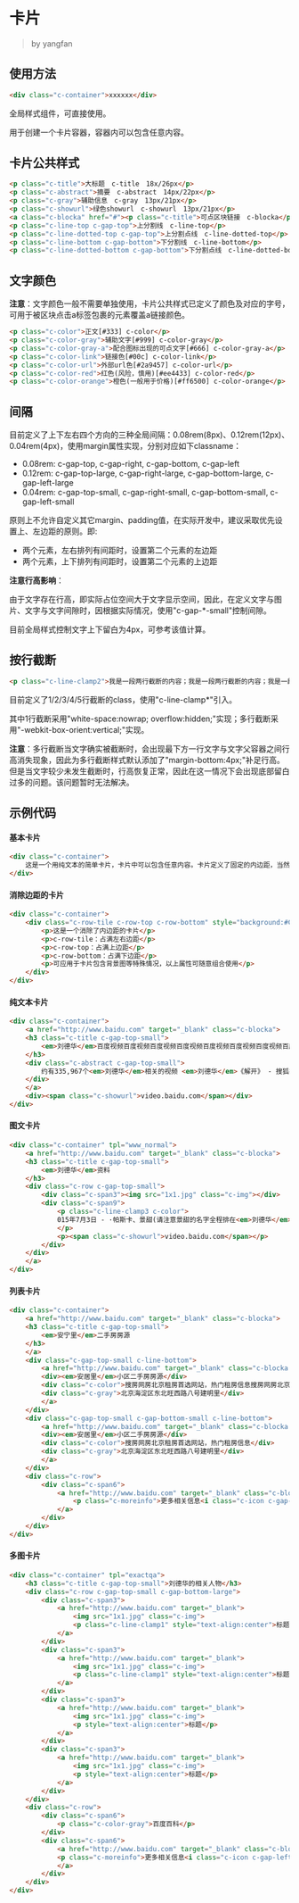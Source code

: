 # 卡片
> by yangfan


## 使用方法

``` html
<div class="c-container">xxxxxx</div>
```

全局样式组件，可直接使用。

用于创建一个卡片容器，容器内可以包含任意内容。


## 卡片公共样式

``` html
<p class="c-title">大标题　c-title　18x/26px</p>
<p class="c-abstract">摘要　c-abstract　14px/22px</p>
<p class="c-gray">辅助信息　c-gray　13px/21px</p>
<p class="c-showurl">绿色showurl　c-showurl　13px/21px</p>
<a class="c-blocka" href="#"><p class="c-title">可点区块链接　c-blocka</p></a>
<p class="c-line-top c-gap-top">上分割线　c-line-top</p>
<p class="c-line-dotted-top c-gap-top">上分割点线　c-line-dotted-top</p>
<p class="c-line-bottom c-gap-bottom">下分割线　c-line-bottom</p>
<p class="c-line-dotted-bottom c-gap-bottom">下分割点线　c-line-dotted-bottom</p>
```

## 文字颜色

**注意**：文字颜色一般不需要单独使用，卡片公共样式已定义了颜色及对应的字号，可用于被区块点击a标签包裹的元素覆盖a链接颜色。

``` html
<p class="c-color">正文[#333] c-color</p>
<p class="c-color-gray">辅助文字[#999] c-color-gray</p>
<p class="c-color-gray-a">配合图标出现的可点文字[#666] c-color-gray-a</p>
<p class="c-color-link">链接色[#00c] c-color-link</p>
<p class="c-color-url">外部url色[#2a9457] c-color-url</p>
<p class="c-color-red">红色(风险，慎用)[#ee4433] c-color-red</p>
<p class="c-color-orange">橙色(一般用于价格)[#ff6500] c-color-orange</p>
```

## 间隔

目前定义了上下左右四个方向的三种全局间隔：0.08rem(8px)、0.12rem(12px)、0.04rem(4px)，使用margin属性实现，分别对应如下classname：

* 0.08rem: c-gap-top, c-gap-right, c-gap-bottom, c-gap-left
* 0.12rem: c-gap-top-large, c-gap-right-large, c-gap-bottom-large, c-gap-left-large
* 0.04rem: c-gap-top-small, c-gap-right-small, c-gap-bottom-small, c-gap-left-small

原则上不允许自定义其它margin、padding值，在实际开发中，建议采取优先设置上、左边距的原则。即:

* 两个元素，左右排列有间距时，设置第二个元素的左边距
* 两个元素，上下排列有间距时，设置第二个元素的上边距

**注意行高影响**：

由于文字存在行高，即实际占位空间大于文字显示空间，因此，在定义文字与图片、文字与文字间隙时，因根据实际情况，使用"c-gap-*-small"控制间隙。

目前全局样式控制文字上下留白为4px，可参考该值计算。


## 按行截断

``` html
<p class="c-line-clamp2">我是一段两行截断的内容；我是一段两行截断的内容；我是一段两行截断的内容；我是一段两行截断的内容；我是一段两行截断的内容；我是一段两行截断的内容；我是一段两行截断的内容；</p>
```

目前定义了1/2/3/4/5行截断的class，使用"c-line-clamp*"引入。

其中1行截断采用"white-space:nowrap; overflow:hidden;"实现；多行截断采用"-webkit-box-orient:vertical;"实现。

**注意**：多行截断当文字确实被截断时，会出现最下方一行文字与文字父容器之间行高消失现象，因此为多行截断样式默认添加了"margin-bottom:4px;"补足行高。但是当文字较少未发生截断时，行高恢复正常，因此在这一情况下会出现底部留白过多的问题。该问题暂时无法解决。



## 示例代码

#### 基本卡片

``` html
<div class="c-container">
    这是一个用纯文本的简单卡片，卡片中可以包含任意内容。卡片定义了固定的内边距，当然也可以通过一些方式消除。
</div>
```

#### 消除边距的卡片

``` html
<div class="c-container">
    <div class="c-row-tile c-row-top c-row-bottom" style="background:#C2F9FF;">
        <p>这是一个消除了内边距的卡片</p>
        <p>c-row-tile：占满左右边距</p>
        <p>c-row-top：占满上边距</p>
        <p>c-row-bottom：占满下边距</p>
        <p>可应用于卡片包含背景图等特殊情况，以上属性可随意组合使用</p>
    </div>
</div>
```

#### 纯文本卡片

``` html
<div class="c-container">
    <a href="http://www.baidu.com" target="_blank" class="c-blocka">
    <h3 class="c-title c-gap-top-small">
        <em>刘德华</em>百度视频百度视频百度视频百度视频百度视频百度视频百度视频百度视频
    </h3>
    <div class="c-abstract c-gap-top-small">
        约有335,967个<em>刘德华</em>相关的视频 <em>刘德华</em>《解开》 - 搜狐视频 tv.sohu.com 鲁豫有约2014125吕良伟曾差点被<em>刘德华</em>...v.ifeng.com..
    </div>
    </a>
    <div><span class="c-showurl">video.baidu.com</span></div>
</div>
```

#### 图文卡片

``` html
<div class="c-container" tpl="www_normal">
    <a href="http://www.baidu.com" target="_blank" class="c-blocka">
    <h3 class="c-title c-gap-top-small">
        <em>刘德华</em>资料
    </h3>
    <div class="c-row c-gap-top-small">
        <div class="c-span3"><img src="1x1.jpg" class="c-img"></div>
        <div class="c-span9">
            <p class="c-line-clamp3 c-color">
            015年7月3日 - ·帕斯卡、景甜(请注意景甜的名字全程排在<em>刘德华</em>前面)、<em>刘德华</em>、张涵予、鹿晗、林更新、王俊凯等...张涵予、鹿晗、林更新、王俊凯等...张涵予、鹿晗、林更新、王俊凯等...张涵予、鹿晗、林更新、王俊凯等...张涵予、鹿晗、林更新、王俊凯等...张涵予、鹿晗、林更新、王俊凯等...张涵予、鹿晗、林更新、王俊凯等
            </p>
            <p><span class="c-showurl">video.baidu.com</span></p>
        </div>
    </div>
    </a>
</div>
```

#### 列表卡片

``` html
<div class="c-container">
    <a href="http://www.baidu.com" target="_blank" class="c-blocka">
    <h3 class="c-title c-gap-top-small">
        <em>安宁里</em>二手房房源
    </h3>
    </a>
    <div class="c-gap-top-small c-line-bottom">
        <a href="http://www.baidu.com" target="_blank" class="c-blocka c-gap-bottom-small">
        <div><em>安居里</em>小区二手房房源</div>
        <div class="c-color">搜房网房北京租房首选网站，热门租房信息搜房网房北京租房首选网站，热门租房信息搜房网房北京租房首选网站，热门租房信息</div>
        <div class="c-gray">北京海淀区东北旺西路八号建明里</div>
        </a>
    </div>
    <div class="c-gap-top-small c-gap-bottom-small c-line-bottom">
        <a href="http://www.baidu.com" target="_blank" class="c-blocka c-gap-bottom-small">
        <div><em>安居里</em>小区二手房房源</div>
        <div class="c-color">搜房网房北京租房首选网站，热门租房信息</div>
        <div class="c-gray">北京海淀区东北旺西路八号建明里</div>
        </a>
    </div>
    <div class="c-row">
        <div class="c-span6">
            <a href="http://www.baidu.com" target="_blank" class="c-blocka">
                <p class="c-moreinfo">更多相关信息<i class="c-icon c-gap-left-small">&#xe734</i></p>
            </a>
        </div>
    </div>
</div>
```

#### 多图卡片

``` html
<div class="c-container" tpl="exactqa">
    <h3 class="c-title c-gap-top-small">刘德华的相关人物</h3>
    <div class="c-row c-gap-top-small c-gap-bottom-large">
        <div class="c-span3">
            <a href="http://www.baidu.com" target="_blank">
                <img src="1x1.jpg" class="c-img">
                <p class="c-line-clamp1" style="text-align:center">标题标题标题标题标题标题</p>
            </a>
        </div>
        <div class="c-span3">
            <a href="http://www.baidu.com" target="_blank">
                <img src="1x1.jpg" class="c-img">
                <p class="c-line-clamp1" style="text-align:center">标题</p>
            </a>
        </div>
        <div class="c-span3">
            <a href="http://www.baidu.com" target="_blank">
                <img src="1x1.jpg" class="c-img">
                <p style="text-align:center">标题</p>
            </a>
        </div>
        <div class="c-span3">
            <a href="http://www.baidu.com" target="_blank">
                <img src="1x1.jpg" class="c-img">
                <p style="text-align:center">标题</p>
            </a>
        </div>
    </div>
    <div class="c-row">
        <div class="c-span6">
            <p class="c-color-gray">百度百科</p>
        </div>
        <div class="c-span6">
            <a href="http://www.baidu.com" target="_blank" class="c-blocka">
            <p class="c-moreinfo">更多相关信息<i class="c-icon c-gap-left-small">&#xe734</i></p>
            </a>
        </div>
    </div>
</div>
```

